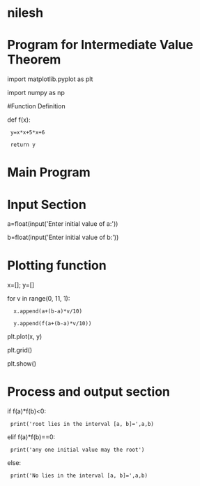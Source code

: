 # nilesh

# Program for Intermediate Value Theorem

import matplotlib.pyplot as plt

import numpy as np

#Function Definition

def f(x):

     y=x*x+5*x+6

     return y

# Main Program

# Input Section

a=float(input('Enter initial value of a:'))

b=float(input('Enter initial value of b:'))

# Plotting function

x=[]; y=[]

for v in range(0, 11, 1):

      x.append(a+(b-a)*v/10)

      y.append(f(a+(b-a)*v/10))

plt.plot(x, y)

plt.grid()

plt.show()

# Process and output section

if f(a)*f(b)<0:

     print('root lies in the interval [a, b]=',a,b)

elif f(a)*f(b)==0:

     print('any one initial value may the root')

else:

     print('No lies in the interval [a, b]=',a,b)

    
